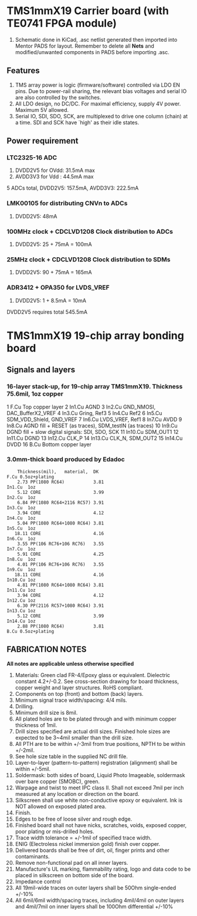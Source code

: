 # TMS1mmX19 Carrier board (with TE0741 FPGA module)

1. Schematic done in KiCad, .asc netlist generated then imported into Mentor PADS for layout.  Remember to delete all **Nets** and modified/unwanted components in PADS before importing .asc.

## Features
1. TMS array power is logic (firmware/software) controlled via LDO EN pins.  Due to power-rail sharing, the relevant bias voltages and serial IO are also controlled by the switches.
2. All LDO design, no DC/DC.  For maximal efficiency, supply 4V power.  Maximum 5V allowed.
3. Serial IO, SDI, SDO, SCK, are multiplexed to drive one column (chain) at a time.  SDI and SCK have `high' as their idle states.

## Power requirement

### LTC2325-16 ADC
1. DVDD2V5 for OVdd: 31.5mA max
2. AVDD3V3 for Vdd : 44.5mA max

5 ADCs total, DVDD2V5: 157.5mA, AVDD3V3: 222.5mA

### LMK00105 for distributing CNVn to ADCs
1. DVDD2V5: 48mA

### 100MHz clock + CDCLVD1208 Clock distribution to ADCs
1. DVDD2V5: 25 + 75mA = 100mA

### 25MHz clock + CDCLVD1208 Clock distribution to SDMs
1. DVDD2V5: 90 + 75mA = 165mA

### ADR3412 + OPA350 for LVDS_VREF
1. DVDD2V5: 1 + 8.5mA = 10mA

DVDD2V5 requires total 545.5mA

# TMS1mmX19 19-chip array bonding board
## Signals and layers
### 16-layer stack-up, for 19-chip array TMS1mmX19.  Thickness 75.6mil, 1oz copper
1  F.Cu    Top copper layer
2  In1.Cu  AGND
3  In2.Cu  GND_NMOSI, DAC_BufferX2_VREF
4  In3.Cu  Gring, Ref3
5  In4.Cu  Ref2
6  In5.Cu  SDM_VDD_Shield, GND_VREF
7  In6.Cu  LVDS_VREF, Ref1
8  In7.Cu  AVDD
9  In8.Cu  AGND fill + RESET (as traces), SDM_testIN (as traces)
10 In9.Cu  DGND fill + slow digital signals: SDI, SDO, SCK
11 In10.Cu SDM_OUT1
12 In11.Cu DGND
13 In12.Cu CLK_P
14 In13.Cu CLK_N, SDM_OUT2
15 In14.Cu DVDD
16 B.Cu    Bottom copper layer

### 3.0mm-thick board produced by Edadoc
```
    Thickness(mil),   material,  DK
F.Cu 0.5oz+plating
    2.73 PP(1080 RC64)           3.81
In1.Cu  1oz
    5.12 CORE                    3.99
In2.Cu  1oz
    6.84 PP(1080 RC64+2116 RC57) 3.91
In3.Cu  1oz
    3.94 CORE                    4.12
In4.Cu  1oz
    5.04 PP(1080 RC64+1080 RC64) 3.81
In5.Cu  1oz
   18.11 CORE                    4.16
In6.Cu  1oz
    3.55 PP(106 RC76+106 RC76)   3.55
In7.Cu  1oz
    5.91 CORE                    4.25
In8.Cu  1oz
    4.01 PP(106 RC76+106 RC76)   3.55
In9.Cu  1oz
   18.11 CORE                    4.16
In10.Cu 1oz
    4.81 PP(1080 RC64+1080 RC64) 3.81
In11.Cu 1oz
    3.94 CORE                    4.12
In12.Cu 1oz
    6.30 PP(2116 RC57+1080 RC64) 3.91
In13.Cu 1oz
    5.12 CORE                    3.99
In14.Cu 1oz
    2.88 PP(1080 RC64)           3.81
B.Cu 0.5oz+plating
```

## FABRICATION NOTES
**All notes are applicable unless otherwise specified**

1. Materials: Green clad FR-4/Epoxy glass or equivalent.  Dielectric constant 4.2+/-0.2.  See cross-section drawing for board thickness, copper weight and layer structures.  RoHS compliant.
2. Components on top (front) and bottom (back) layers.
3. Minimum signal trace width/spacing: 4/4 mils.
4. Drilling.
  1. Minimum drill size is 8mil.
  2. All plated holes are to be plated through and with minimum copper thickness of 1mil.
  3. Drill sizes specified are actual drill sizes.  Finished hole sizes are expected to be 3~4mil smaller than the drill size.
  4. All PTH are to be within +/-3mil from true positions, NPTH to be within +/-2mil.
  5. See hole size table in the supplied NC drill file.
5. Layer-to-layer (pattern-to-pattern) registration (alignment) shall be within +/-5mil.
6. Soldermask: both sides of board, Liquid Photo Imageable, soldermask over bare copper (SMOBC), green.
7. Warpage and twist to meet IPC class II.  Shall not exceed 7mil per inch measured at any location or direction on the board.
8. Silkscreen shall use white non-conductive epoxy or equivalent.  Ink is NOT allowed on exposed plated area.
9. Finish.
  1. Edges to be free of loose silver and rough edge.
  2. Finished board shall not have nicks, scratches, voids, exposed copper, poor plating or mis-drilled holes.
  3. Trace width tolerance = +/-1mil of specified trace width.
  4. ENIG (Electroless nickel immersion gold) finish over copper.
10. Delivered boards shall be free of dirt, oil, finger prints and other contaminants.
11. Remove non-functional pad on all inner layers.
12. Manufacture's UL marking, flammability rating, logo and data code to be placed in silkscreen on bottom side of the board.
13. Impedance control
  1. All 19mil-wide traces on outer layers shall be 50Ohm single-ended +/-10%
  2. All 6mil/6mil width/spacing traces, including 4mil/4mil on outer layers and 4mil/7mil on inner layers shall be 100Ohm differential +/-10%
